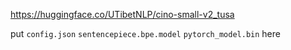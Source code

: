 https://huggingface.co/UTibetNLP/cino-small-v2_tusa

put `config.json` `sentencepiece.bpe.model` `pytorch_model.bin` here